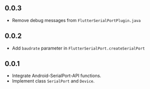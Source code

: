 ## 0.0.3

* Remove debug messages from `FlutterSerialPortPlugin.java`


## 0.0.2

* Add `baudrate` parameter in `FlutterSerialPort.createSerialPort`


## 0.0.1

* Integrate Android-SerialPort-API functions.
* Implement class `SerialPort` and `Device`.
